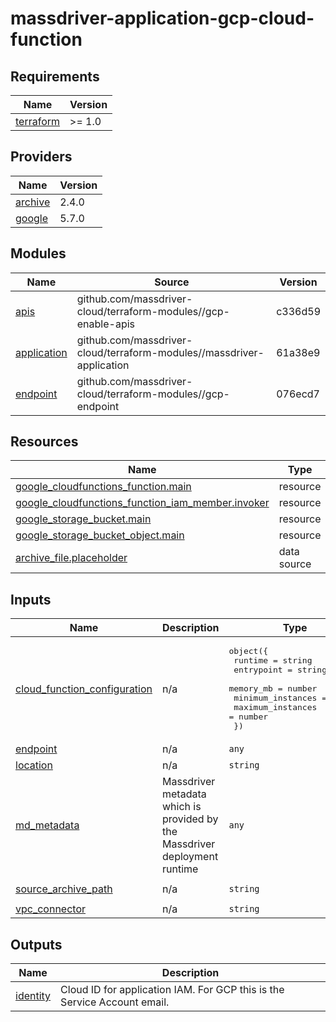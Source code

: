 # massdriver-application-gcp-cloud-function

<!-- BEGINNING OF PRE-COMMIT-TERRAFORM DOCS HOOK -->
## Requirements

| Name | Version |
|------|---------|
| <a name="requirement_terraform"></a> [terraform](#requirement\_terraform) | >= 1.0 |

## Providers

| Name | Version |
|------|---------|
| <a name="provider_archive"></a> [archive](#provider\_archive) | 2.4.0 |
| <a name="provider_google"></a> [google](#provider\_google) | 5.7.0 |

## Modules

| Name | Source | Version |
|------|--------|---------|
| <a name="module_apis"></a> [apis](#module\_apis) | github.com/massdriver-cloud/terraform-modules//gcp-enable-apis | c336d59 |
| <a name="module_application"></a> [application](#module\_application) | github.com/massdriver-cloud/terraform-modules//massdriver-application | 61a38e9 |
| <a name="module_endpoint"></a> [endpoint](#module\_endpoint) | github.com/massdriver-cloud/terraform-modules//gcp-endpoint | 076ecd7 |

## Resources

| Name | Type |
|------|------|
| [google_cloudfunctions_function.main](https://registry.terraform.io/providers/hashicorp/google/latest/docs/resources/cloudfunctions_function) | resource |
| [google_cloudfunctions_function_iam_member.invoker](https://registry.terraform.io/providers/hashicorp/google/latest/docs/resources/cloudfunctions_function_iam_member) | resource |
| [google_storage_bucket.main](https://registry.terraform.io/providers/hashicorp/google/latest/docs/resources/storage_bucket) | resource |
| [google_storage_bucket_object.main](https://registry.terraform.io/providers/hashicorp/google/latest/docs/resources/storage_bucket_object) | resource |
| [archive_file.placeholder](https://registry.terraform.io/providers/hashicorp/archive/latest/docs/data-sources/file) | data source |

## Inputs

| Name | Description | Type | Default | Required |
|------|-------------|------|---------|:--------:|
| <a name="input_cloud_function_configuration"></a> [cloud\_function\_configuration](#input\_cloud\_function\_configuration) | n/a | <pre>object({<br>    runtime           = string<br>    entrypoint        = string<br>    memory_mb         = number<br>    minimum_instances = number<br>    maximum_instances = number<br>  })</pre> | n/a | yes |
| <a name="input_endpoint"></a> [endpoint](#input\_endpoint) | n/a | `any` | n/a | yes |
| <a name="input_location"></a> [location](#input\_location) | n/a | `string` | n/a | yes |
| <a name="input_md_metadata"></a> [md\_metadata](#input\_md\_metadata) | Massdriver metadata which is provided by the Massdriver deployment runtime | `any` | n/a | yes |
| <a name="input_source_archive_path"></a> [source\_archive\_path](#input\_source\_archive\_path) | n/a | `string` | `"placeholder-app.zip"` | no |
| <a name="input_vpc_connector"></a> [vpc\_connector](#input\_vpc\_connector) | n/a | `string` | n/a | yes |

## Outputs

| Name | Description |
|------|-------------|
| <a name="output_identity"></a> [identity](#output\_identity) | Cloud ID for application IAM. For GCP this is the Service Account email. |
<!-- END OF PRE-COMMIT-TERRAFORM DOCS HOOK -->
